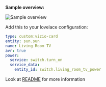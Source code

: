 **Sample overview:**

![Sample overview](https://github.com/marrobHD/tv-card/blob/master/KOLwmt1vGh.png)

Add this to your lovelace configuration:

```yaml
type: custom:vizio-card
entity: sun.sun
name: Living Room TV
avr: true
power:
  service: switch.turn_on
  service_data:
    entity_id: switch.living_room_tv_power
```

Look at [README](https://github.com/jdmar3/denon-card/blob/master/README.md) for more information
